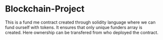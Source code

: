 # Blockchain-Project
This is a fund me contract created through solidity language where we can fund ourself with tokens. It ensures that only unique funders array is created. Here ownership can be transfered from who deployed the contract.
